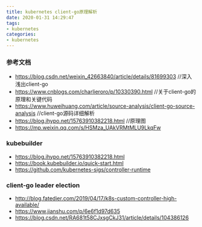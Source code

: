 ```yaml
---
title: kubernetes client-go原理解析
date: 2020-01-31 14:29:47
tags:
- kubernetes
categories:
- kubernetes
---
```


### 参考文档
- https://blog.csdn.net/weixin_42663840/article/details/81699303   //深入浅出client-go
- https://www.cnblogs.com/charlieroro/p/10330390.html  //关于client-go的原理和关键代码
- https://www.huweihuang.com/article/source-analysis/client-go-source-analysis   //client-go源码详细解析
- https://blog.ihypo.net/15763910382218.html  //原理图
- https://mp.weixin.qq.com/s/HSMza_UAkVRMtMLU9LkqFw

### kubebuilder
- https://blog.ihypo.net/15763910382218.html
- https://book.kubebuilder.io/quick-start.html
- https://github.com/kubernetes-sigs/controller-runtime

### client-go leader election
- http://blog.fatedier.com/2019/04/17/k8s-custom-controller-high-available/
- https://www.jianshu.com/p/6e6f1d97d635
- https://blog.csdn.net/RA681t58CJxsgCkJ31/article/details/104386126